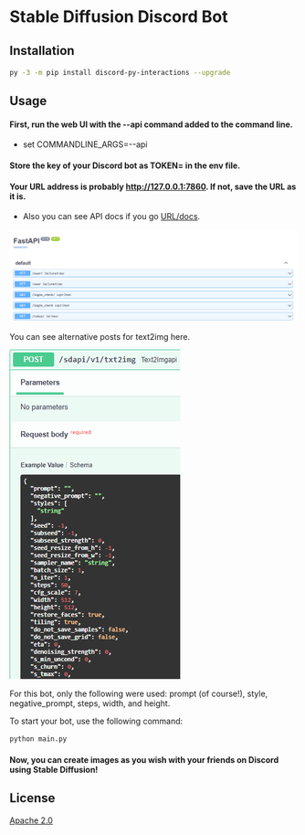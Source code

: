 # Stable Diffusion Discord Bot

## Installation

```bash
py -3 -m pip install discord-py-interactions --upgrade
```

## Usage
#### First, run the web UI with the --api command added to the command line.
- set COMMANDLINE_ARGS=--api

#### Store the key of your Discord bot as TOKEN=<YOUR-TOKEN> in the env file. 
#### Your URL address is probably http://127.0.0.1:7860. If not, save the URL as it is.
- Also you can see API docs if you go [URL/docs](http://127.0.0.1:7860/docs).


![docs](assets/docs.PNG) 


You can see alternative posts for text2img here.


![text2img](assets/text2img.PNG)


For this bot, only the following were used: prompt (of course!), style, negative_prompt, steps, width, and height.


To start your bot, use the following command:
```python
python main.py
```

#### Now, you can create images as you wish with your friends on Discord using Stable Diffusion!
## License
[Apache 2.0](https://choosealicense.com/licenses/apache-2.0/)